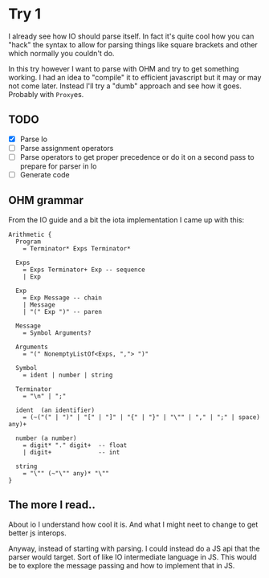 # Try 1

I already see how IO should parse itself. In fact it's quite cool how you can
"hack" the syntax to allow for parsing things like square brackets and other
which normally you couldn't do.

In this try however I want to parse with OHM and try to get something working.
I had an idea to "compile" it to efficient javascript but it may or may not come
later.
Instead I'll try a "dumb" approach and see how it goes. Probably with `Proxy`es.

## TODO

- [x] Parse Io
- [ ] Parse assignment operators
- [ ] Parse operators to get proper precedence or do it on a second pass to prepare for parser in Io
- [ ] Generate code

## OHM grammar

From the IO guide and a bit the iota implementation I came up with this:

```
Arithmetic {
  Program
    = Terminator* Exps Terminator*

  Exps
    = Exps Terminator+ Exp -- sequence
    | Exp

  Exp
    = Exp Message -- chain
    | Message
    | "(" Exp ")" -- paren

  Message
    = Symbol Arguments?

  Arguments
    = "(" NonemptyListOf<Exps, ","> ")"

  Symbol
    = ident | number | string

  Terminator
    = "\n" | ";"

  ident  (an identifier)
    = (~("(" | ")" | "[" | "]" | "{" | "}" | "\"" | "," | ";" | space) any)+

  number (a number)
    = digit* "." digit+  -- float
    | digit+             -- int

  string
    = "\"" (~"\"" any)* "\""
}
```

## The more I read..

About io I understand how cool it is. And what I might neet to change to get
better js interops.

Anyway, instead of starting with parsing. I could instead do a JS api that the
parser would target. Sort of like IO intermediate language in JS.
This would be to explore the message passing and how to implement that in JS.

